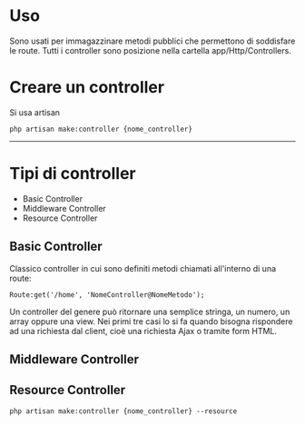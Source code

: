 # Uso
Sono usati per immagazzinare metodi pubblici che permettono di soddisfare le route. Tutti i controller sono posizione nella cartella app/Http/Controllers.

# Creare un controller
Si usa artisan
```
php artisan make:controller {nome_controller}
```

---
# Tipi di controller
- Basic Controller
- Middleware Controller
- Resource Controller

## Basic Controller
Classico controller in cui sono definiti metodi chiamati all'interno di una route:
```
Route:get('/home', 'NomeController@NomeMetodo');
```

Un controller del genere può ritornare una semplice stringa, un numero, un array oppure una view. Nei primi tre casi lo si fa quando bisogna rispondere ad una richiesta dal client, cioè una richiesta Ajax o tramite form HTML.


## Middleware Controller

## Resource Controller
```
php artisan make:controller {nome_controller} --resource
```
